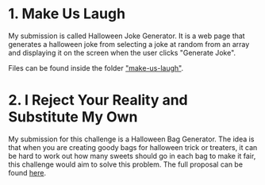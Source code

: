 # 1. Make Us Laugh

My submission is called Halloween Joke Generator. It is a web page that generates a halloween joke from selecting a joke at random from an array and displaying it on the screen when the user clicks "Generate Joke".

Files can be found inside the folder ["make-us-laugh"](https://github.com/hdunlop310/jpm-guts-code-olympics-2021/tree/main/make-us-laugh).


# 2. I Reject Your Reality and Substitute My Own

My submission for this challenge is a Halloween Bag Generator. The idea is that when you are creating goody bags for halloween trick or treaters, it can be hard to work out how many sweets should go in each bag to make it fair, this challenge would aim to solve this problem. The full proposal can be found [here](https://github.com/hdunlop310/jpm-guts-code-olympics-2021/tree/main/i-reject-your-reality).
